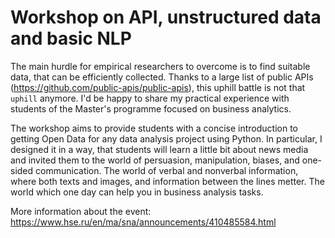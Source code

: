 # Workshop on API, unstructured data and basic NLP

The main hurdle for empirical researchers to overcome is to find suitable data, that can be efficiently collected. Thanks to a large list of public APIs (https://github.com/public-apis/public-apis), this uphill battle is not that `uphill` anymore. I'd be happy to share my practical experience with students of the Master's programme focused on business analytics.

The workshop aims to provide students with a concise introduction to getting Open Data for any data analysis project using Python. In particular, I designed it in a way, that students will learn a little bit about news media and invited them to the world of persuasion, manipulation, biases, and one-sided communication. The world of verbal and nonverbal information, where both texts and images, and information between the lines metter. The world which one day can help you in business analysis tasks.

More information about the event: https://www.hse.ru/en/ma/sna/announcements/410485584.html

